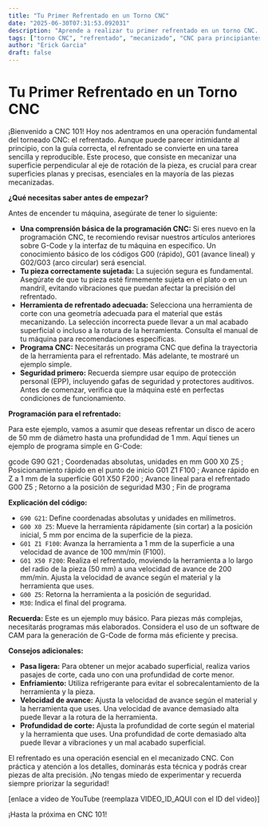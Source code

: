 ```yaml
---
title: "Tu Primer Refrentado en un Torno CNC"
date: "2025-06-30T07:31:53.092031"
description: "Aprende a realizar tu primer refrentado en un torno CNC. Esta guía paso a paso te enseñará los conceptos básicos, la programación y las precauciones de seguridad para un resultado exitoso. Domina esta operación clave del mecanizado CNC."
tags: ["torno CNC", "refrentado", "mecanizado", "CNC para principiantes", "programación CNC"]
author: "Erick Garcia"
draft: false
---
```


# Tu Primer Refrentado en un Torno CNC

¡Bienvenido a CNC 101! Hoy nos adentramos en una operación fundamental del torneado CNC: el refrentado.  Aunque puede parecer intimidante al principio, con la guía correcta, el refrentado se convierte en una tarea sencilla y reproducible. Este proceso, que consiste en mecanizar una superficie perpendicular al eje de rotación de la pieza, es crucial para crear superficies planas y precisas, esenciales en la mayoría de las piezas mecanizadas.

**¿Qué necesitas saber antes de empezar?**

Antes de encender tu máquina, asegúrate de tener lo siguiente:

* **Una comprensión básica de la programación CNC:**  Si eres nuevo en la programación CNC, te recomiendo revisar nuestros artículos anteriores sobre G-Code y la interfaz de tu máquina en específico.  Un conocimiento básico de los códigos G00 (rápido), G01 (avance lineal) y G02/G03 (arco circular) será esencial.
* **Tu pieza correctamente sujetada:** La sujeción segura es fundamental. Asegúrate de que tu pieza esté firmemente sujeta en el plato o en un mandril, evitando vibraciones que puedan afectar la precisión del refrentado.
* **Herramienta de refrentado adecuada:**  Selecciona una herramienta de corte con una geometría adecuada para el material que estás mecanizando. La selección incorrecta puede llevar a un mal acabado superficial o incluso a la rotura de la herramienta.  Consulta el manual de tu máquina para recomendaciones específicas.
* **Programa CNC:**  Necesitarás un programa CNC que defina la trayectoria de la herramienta para el refrentado.  Más adelante, te mostraré un ejemplo simple.
* **Seguridad primero:**  Recuerda siempre usar equipo de protección personal (EPP), incluyendo gafas de seguridad y protectores auditivos.  Antes de comenzar, verifica que la máquina esté en perfectas condiciones de funcionamiento.


**Programación para el refrentado:**

Para este ejemplo, vamos a asumir que deseas refrentar un disco de acero de 50 mm de diámetro hasta una profundidad de 1 mm.  Aquí tienes un ejemplo de programa simple en G-Code:

gcode
G90 G21 ; Coordenadas absolutas, unidades en mm
G00 X0 Z5 ; Posicionamiento rápido en el punto de inicio
G01 Z1 F100 ; Avance rápido en Z a 1 mm de la superficie
G01 X50 F200 ; Avance lineal para el refrentado
G00 Z5 ; Retorno a la posición de seguridad
M30 ; Fin de programa


**Explicación del código:**

* `G90 G21`: Define coordenadas absolutas y unidades en milímetros.
* `G00 X0 Z5`: Mueve la herramienta rápidamente (sin cortar) a la posición inicial, 5 mm por encima de la superficie de la pieza.
* `G01 Z1 F100`:  Avanza la herramienta a 1 mm de la superficie a una velocidad de avance de 100 mm/min (F100).
* `G01 X50 F200`: Realiza el refrentado, moviendo la herramienta a lo largo del radio de la pieza (50 mm) a una velocidad de avance de 200 mm/min. Ajusta la velocidad de avance según el material y la herramienta que uses.
* `G00 Z5`: Retorna la herramienta a la posición de seguridad.
* `M30`: Indica el final del programa.

**Recuerda:** Este es un ejemplo muy básico.  Para piezas más complejas, necesitarás programas más elaborados.  Considera el uso de un software de CAM para la generación de G-Code de forma más eficiente y precisa.

**Consejos adicionales:**

* **Pasa ligera:** Para obtener un mejor acabado superficial, realiza varios pasajes de corte, cada uno con una profundidad de corte menor.
* **Enfriamiento:** Utiliza refrigerante para evitar el sobrecalentamiento de la herramienta y la pieza.
* **Velocidad de avance:**  Ajusta la velocidad de avance según el material y la herramienta que uses. Una velocidad de avance demasiado alta puede llevar a la rotura de la herramienta.
* **Profundidad de corte:**  Ajusta la profundidad de corte según el material y la herramienta que uses. Una profundidad de corte demasiado alta puede llevar a vibraciones y un mal acabado superficial.


El refrentado es una operación esencial en el mecanizado CNC. Con práctica y atención a los detalles, dominarás esta técnica y podrás crear piezas de alta precisión.  ¡No tengas miedo de experimentar y recuerda siempre priorizar la seguridad!

[enlace a video de YouTube (reemplaza VIDEO_ID_AQUI con el ID del video)]

¡Hasta la próxima en CNC 101!
